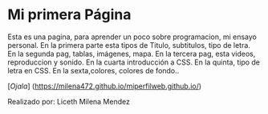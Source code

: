 # Mi primera Página

Esta es una pagina, para aprender un poco sobre programacion, mi ensayo personal.
En la primera parte esta tipos de Titulo, subtitulos, tipo de letra.
En la segunda pag, tablas, imágenes, mapa.
En la tercera pag, esta videos, reproduccion y sonido.
En la cuarta introducción a CSS.
En la quinta, tipo de letra en CSS.
En la sexta,colores, colores de fondo..

[*Ojala*] (https://milena472.github.io/miperfilweb.github.io/)

Realizado por: Liceth Milena Mendez
